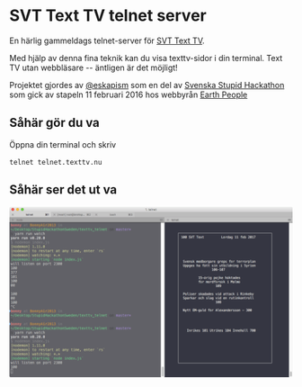 # SVT Text TV telnet server

En härlig gammeldags telnet-server för [SVT Text TV](https://texttv.nu/).

Med hjälp av denna fina teknik kan du visa texttv-sidor i din terminal.
Text TV utan webbläsare -- äntligen är det möjligt!

Projektet gjordes av [@eskapism](https://twitter.com/eskpism) som en del av [Svenska Stupid Hackathon](https://www.stupidhackathon.se/) som gick
av stapeln 11 februari 2016 hos webbyrån [Earth People](https://earthpeople.se)

## Såhär gör du va

Öppna din terminal och skriv

    telnet telnet.texttv.nu

## Såhär ser det ut va

![Skärmdump av Text TV telnet server som visar hur sidan 100 ser ut](screenshot.png?raw=true)
